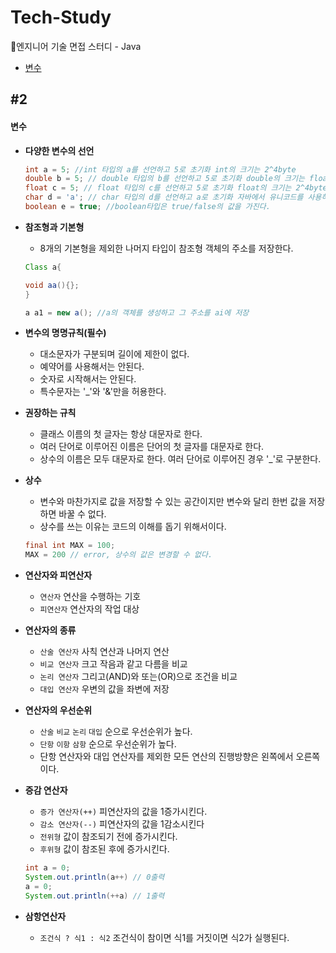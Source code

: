 # Tech-Study
📂엔지니어 기술 면접 스터디 - Java
- [변수](#2)

 ## #2
#### 변수

- **다양한 변수의 선언** 
  ```Java
  int a = 5; //int 타입의 a를 선언하고 5로 초기화 int의 크기는 2^4byte
  double b = 5; // double 타입의 b를 선언하고 5로 초기화 double의 크기는 float의 2배인 2^8byte
  float c = 5; // float 타입의 c를 선언하고 5로 초기화 float의 크기는 2^4byte, 부동소수점 표현가능
  char d = 'a'; // char 타입의 d를 선언하고 a로 초기화 자바에서 유니코드를 사용하기 떄문에 2byte
  boolean e = true; //boolean타입은 true/false의 값을 가진다.
  ```

- **참조형과 기본형**
  - 8개의 기본형을 제외한 나머지 타입이 참조형 객체의 주소를 저장한다.
  ```Java
  Class a{
  
  void aa(){};
  }
  
  a a1 = new a(); //a의 객체를 생성하고 그 주소를 ai에 저장
  ```

- **변수의 명명규칙(필수)**
  - 대소문자가 구분되며 길이에 제한이 없다.
  - 예약어를 사용해서는 안된다.
  - 숫자로 시작해서는 안된다.
  - 특수문자는 '_'와 '&'만을 허용한다.

- **권장하는 규칙**
  - 클래스 이름의 첫 글자는 항상 대문자로 한다.
  - 여러 단어로 이루어진 이름은 단어의 첫 글자를 대문자로 한다.
  - 상수의 이름은 모두 대문자로 한다. 여러 단어로 이루어진 경우 '_'로 구분한다.

- **상수**
  - 변수와 마찬가지로 값을 저장할 수 있는 공간이지만 변수와 달리 한번 값을 저장하면 바꿀 수 없다.
  - 상수를 쓰는 이유는 코드의 이해를 돕기 위해서이다.
  ```Java
  final int MAX = 100;
  MAX = 200 // error, 상수의 값은 변경할 수 없다.
  ```

- **연산자와 피연산자**
  - `연산자` 연산을 수행하는 기호
  - `피연산자` 연산자의 작업 대상

- **연산자의 종류**
  - `산술 연산자` 사칙 연산과 나머지 연산
  - `비교 연산자` 크고 작음과 같고 다름을 비교
  - `논리 연산자` 그리고(AND)와 또는(OR)으로 조건을 비교
  - `대입 연산자` 우변의 값을 좌변에 저장

- **연산자의 우선순위**
  - `산술` `비교` `논리` `대입` 순으로 우선순위가 높다.
  - `단항` `이항` `삼항` 순으로 우선순위가 높다.
  - 단항 연산자와 대입 연산자를 제외한 모든 연산의 진행방향은 왼쪽에서 오른쪽이다.

- **증감 연산자**
  - `증가 연산자(++)` 피연산자의 값을 1증가시킨다.
  - `감소 연산자(--)` 피연산자의 값을 1감소시킨다
  - `전위형` 값이 참조되기 전에 증가시킨다.
  - `후위형` 값이 참조된 후에 증가시킨다.
  
  ```Java
  int a = 0;
  System.out.println(a++) // 0출력
  a = 0;
  System.out.println(++a) // 1출력
  ```
  
- **삼항연산자**
  - `조건식 ? 식1 : 식2` 조건식이 참이면 식1를 거짓이면 식2가 실행된다.
 

